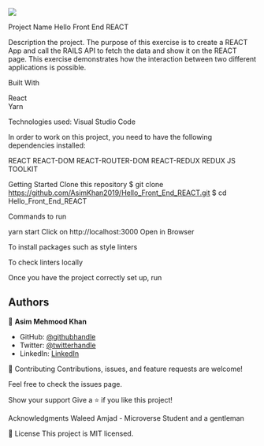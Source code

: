 ![](https://img.shields.io/badge/Microverse-blueviolet)

Project Name
Hello Front End REACT

Description the project.
The purpose of this exercise is to create a REACT App and call the RAILS API to fetch the data and show it on the REACT page. This exercise demonstrates how the interaction between two different applications is possible. 

Built With
 
React  
Yarn 

Technologies used: 
Visual Studio Code 

In order to work on this project, you need to have the following dependencies installed:

REACT 
REACT-DOM
REACT-ROUTER-DOM
REACT-REDUX
REDUX JS TOOLKIT

Getting Started
Clone this repository $ git clone https://github.com/AsimKhan2019/Hello_Front_End_REACT.git $ cd Hello_Front_End_REACT

Commands to run

yarn start 
Click on http://localhost:3000
Open in Browser 

To install packages such as style linters

To check linters locally


Once you have the project correctly set up, run

## Authors

👤 **Asim Mehmood Khan**

- GitHub: [@githubhandle](https://github.com/AsimKhan2019/)
- Twitter: [@twitterhandle](https://twitter.com/vtechbiz)
- LinkedIn: [LinkedIn](https://www.linkedin.com/in/asim-khan-9bbb4211/)

🤝 Contributing
Contributions, issues, and feature requests are welcome!

Feel free to check the issues page.

Show your support
Give a ⭐️ if you like this project!

Acknowledgments
Waleed Amjad - Microverse Student and a gentleman 

📝 License
This project is MIT licensed.
